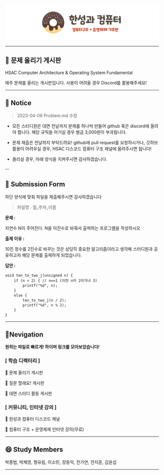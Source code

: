 <div align="center">
<img src="../readme.img/img.hsac.csos.png">
</div>

---

## **💌 문제 올리기 게시판**
HSAC Computer Architecture & Operating System Fundamental

매주 문제를 올리는 게시판입니다. 사용이 어려울 경우 Discord를 활용해주세요!

---
 ## 📢 Notice
> 2023-04-06 Problem.md 수정

- 모든 스터디원은 대면 전날까지 문제를 하나씩 만들어 github 혹은 discord에 올려야 합니다. 해당 규칙을 어기실 경우 벌금 3,000원이 부과됩니다.


- 문제 제출은 전날까지 부탁드려요! github에 pull request를 요청하시거나, 깃허브 활용이 어려우실 경우, HSAC 디스코드 컴퓨터 구조 채널에 올려주시면 됩니다!


- 올리실 경우, 아래 양식을 지켜주시면 감사하겠습니다.

--

## 📖 Submission Form
<p> 하단 양식에 맞춰 파일을 제출해주시면 감사하겠습니다 </p>

> 파일명 : 월_주차_이름
<p><b>문제 :</b></p>
<p>자연수 N이 주어진다. N을 이진수로 바꿔서 출력하는 프로그램을 작성하시오 </p>
<p><b>출제 이유 :</b></p>
<p>10진 정수를 2진수로 바꾸는 것은 상당히 중요한 알고리즘이라고 생각해 스터디원과 공유하고자 해당 문제를 출제하게 되었습니다.</p>
<p><b>답안 : </b></p>

```
void ten_to_two_j(unsigned n) {
    if (n < 2) { // n==1 (이전 n이 2이거나 3)
        printf("%d", n);
    }
    else {
        ten_to_two_j(n / 2);
        printf("%d", n % 2);
    }
}
```


---
## 📌Nevigation
<p> <b>원하는 파일로 빠르게! 하이퍼 링크를 모아보았습니다!</b></p>

### **[ 학습 디렉터리 ]**
<p> 💌 문제 올리기 게시판 </p>
<p> 📓 질문 할래요! 게시판 </p>
<p> 🥇 대면 스터디 활동 게시판 </p>

### **[ 커뮤니티, 인터넷 강의 ]**
<p> 🎯 한성과 컴퓨터 디스코드 채널 </p>
<p> 🏢 컴퓨터 구조 + 운영체제 인터넷 강의(무료) </p>
 
---

## 😄 Study Members

박종범, 박채영, 형유림, 이소민, 장동익, 전가연, 전지훈, 김윤섭

---
